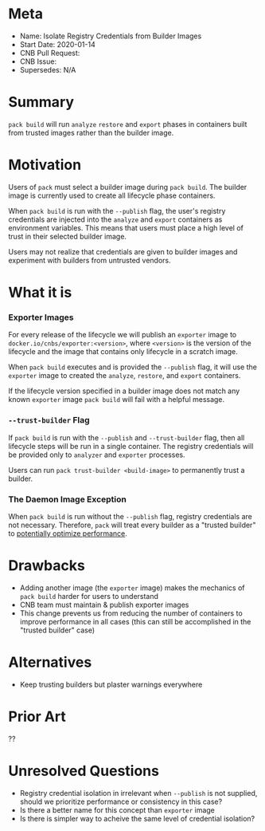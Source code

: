 # Meta
[meta]: #meta
- Name: Isolate Registry Credentials from Builder Images
- Start Date: 2020-01-14
- CNB Pull Request:
- CNB Issue:
- Supersedes: N/A

# Summary
[summary]: #summary

`pack build` will run `analyze` `restore` and `export` phases in containers built from trusted images rather than the builder image.

# Motivation
[motivation]: #motivation

Users of `pack` must select a builder image during `pack build`. The builder image is currently used to create all lifecycle phase containers.

When `pack build` is run with the `--publish` flag, the user's registry credentials are injected into the `analyze` and `export` containers as environment variables.
This means that users must place a high level of trust in their selected builder image.

Users may not realize that credentials are given to builder images and experiment with builders from untrusted vendors.

# What it is
[what-it-is]: #what-it-is

### Exporter Images

For every release of the lifecycle we will publish an `exporter` image to `docker.io/cnbs/exporter:<version>`,
where `<version>` is the version of the lifecycle and the image that contains only lifecycle in a scratch image.

When `pack build` executes and is provided the `--publish` flag, it will use the `exporter` image to created the `analyze`, `restore`, and `export` containers.

If the lifecycle version specified in a builder image does not match any known `exporter` image `pack build` will fail
with a helpful message.

### `--trust-builder` Flag
If `pack build` is run with the `--publish` and `--trust-builder` flag, then all lifecycle steps will be run in a single container.
The registry credentials will be provided only to `analyzer` and `exporter` processes.

Users can run `pack trust-builder <build-image>` to permanently trust a builder. 

### The Daemon Image Exception

When `pack build` is run without the `--publish` flag, registry credentials are not necessary.
Therefore, `pack` will treat every builder as a "trusted builder" to [potentially optimize performance](https://github.com/buildpacks/rfcs/pull/46).

# Drawbacks
[drawbacks]: #drawbacks

* Adding another image (the `exporter` image) makes the mechanics of `pack build` harder for users to understand
* CNB team must maintain & publish exporter images
* This change prevents us from reducing the number of containers to improve performance in all cases
(this can still be accomplished in the "trusted builder" case)

# Alternatives
[alternatives]: #alternatives

- Keep trusting builders but plaster warnings everywhere

# Prior Art
[prior-art]: #prior-art

??

# Unresolved Questions
[unresolved-questions]: #unresolved-questions
- Registry credential isolation in irrelevant when `--publish` is not supplied, should we prioritize performance or consistency in this case?
- Is there a better name for this concept than `exporter` image
- Is there is simpler way to acheive the same level of credential isolation?
